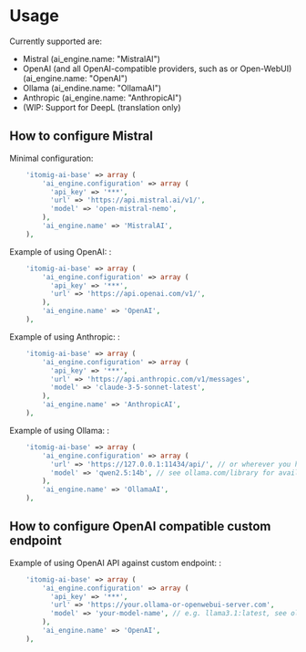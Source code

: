 # Usage

Currently supported are:
 * Mistral (ai_engine.name: "MistralAI")
 * OpenAI (and all OpenAI-compatible providers, such as or Open-WebUI) (ai_engine.name: "OpenAI")
 * Ollama (ai_endine.name: "OllamaAI")
 * Anthropic (ai_engine.name: "AnthropicAI")
 * (WIP: Support for DeepL (translation only)

## How to configure Mistral

Minimal configuration:

```PHP
	'itomig-ai-base' => array (
		'ai_engine.configuration' => array (
		  'api_key' => '***',
		  'url' => 'https://api.mistral.ai/v1/',
		  'model' => 'open-mistral-nemo',
		),
		'ai_engine.name' => 'MistralAI',
	),
```

Example of using OpenAI: :

```PHP
	'itomig-ai-base' => array (
		'ai_engine.configuration' => array (
		  'api_key' => '***',
		  'url' => 'https://api.openai.com/v1/',
		),
		'ai_engine.name' => 'OpenAI',
	),
```

Example of using Anthropic: :

```PHP
	'itomig-ai-base' => array (
		'ai_engine.configuration' => array (
		  'api_key' => '***',
		  'url' => 'https://api.anthropic.com/v1/messages',
		  'model' => 'claude-3-5-sonnet-latest',
		),
		'ai_engine.name' => 'AnthropicAI',
	),
```

Example of using Ollama: :

```PHP
	'itomig-ai-base' => array (
		'ai_engine.configuration' => array (
		  'url' => 'https://127.0.0.1:11434/api/', // or wherever you have your ollama running
		  'model' => 'qwen2.5:14b', // see ollama.com/library for available models
		),
		'ai_engine.name' => 'OllamaAI',
	),
```

## How to configure OpenAI compatible custom endpoint

Example of using OpenAI API against custom endpoint: :

```PHP
	'itomig-ai-base' => array (
		'ai_engine.configuration' => array (
		  'api_key' => '***',
		  'url' => 'https://your.ollama-or-openwebui-server.com',
		  'model' => 'your-model-name', // e.g. llama3.1:latest, see ollama.com -> models
		),
		'ai_engine.name' => 'OpenAI',
	),
```
